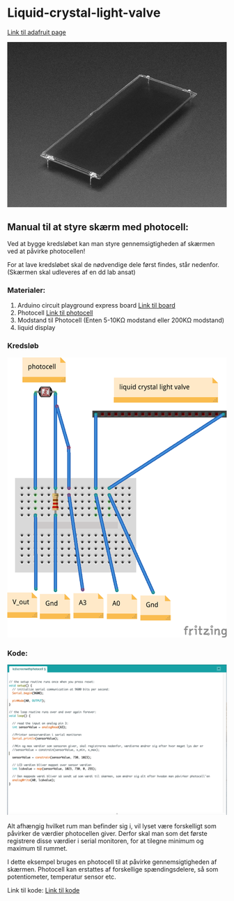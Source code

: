 # Liquid-crystal-light-valve

[Link til adafruit page](https://www.adafruit.com/product/3330)

![Liquid crystal light valve](skærm.jpg)


## Manual til at styre skærm med photocell:

Ved at bygge kredsløbet kan man styre gennemsigtigheden af skærmen ved at påvirke photocellen! 

For at lave kredsløbet skal de nødvendige dele først findes, står nedenfor. (Skærmen skal udleveres af en dd lab ansat)

### Materialer: 

1) Arduino circuit playground express board [Link til board](https://www.adafruit.com/product/3333) 
2) Photocell [Link til photocell](https://www.adafruit.com/product/161) 
3) Modstand til Photocell (Enten 5-10KΩ modstand eller 200KΩ modstand)
3) liquid display 

### Kredsløb

![Kredsløb](circuit.png)

### Kode: 

![Kode til eksempel i arduino IDE](kode.png)

Alt afhængig hvilket rum man befinder sig i, vil lyset være forskelligt som påvirker de værdier photocellen giver. Derfor skal man som det første registrere disse værdier i serial monitoren, for at tilegne minimum og maximum til rummet. 

I dette eksempel bruges en photocell til at påvirke gennemsigtigheden af skærmen. Photocell kan erstattes af forskellige spændingsdelere, så som potentiometer, temperatur sensor etc. 

Link til kode: [Link til kode](https://github.com/DDlabAU/Liquid-crystal-light-valve)  
